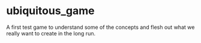 # ubiquitous_game
A first test game to understand some of the concepts and flesh out what we really want to create in the long run.
